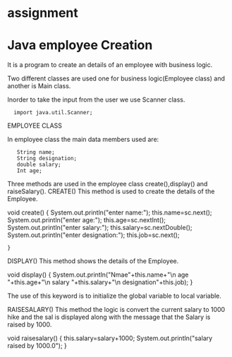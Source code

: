 # assignment
# Java employee Creation
It is a program to create an details of an employee with business logic.

Two different classes are used one for business logic(Employee class) and another is Main class.

Inorder to take the input from the user we use Scanner class.

      import java.util.Scanner;

EMPLOYEE CLASS

In employee class the main data members used are:

       String name;
       String designation; 
       double salary; 
       Int age;

Three methods are used in the employee class create(),display() and raiseSalary().
CREATE()
This method  is used to create the details of the Employee.

   void create()
	{
		System.out.println("enter name:");
		this.name=sc.next();
		System.out.println("enter age:");
		this.age=sc.nextInt();
		System.out.println("enter salary:");
		this.salary=sc.nextDouble();
		System.out.println("enter designation:");
		this.job=sc.next();
		
	}
      
DISPLAY()
This method shows the details of the Employee.

  void display()
	{
		System.out.println("Nmae"+this.name+"\n age "+this.age+"\n salary "+this.salary+"\n designation"+this.job);
	}
      
The use of this keyword is to initialize the global variable to local variable.

RAISESALARY()
This method the logic is convert the current salary to 1000 hike and the sal is displayed along with the message that the Salary is raised by 1000.

  void raisesalary()
	{
		this.salary=salary+1000;
		System.out.println("salary raised by 1000.0");
	}
      
      
      




